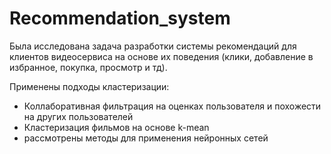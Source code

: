 # Recommendation_system

Была исследована задача разработки системы рекомендаций для клиентов видеосервиса на основе их поведения (клики, добавление в избранное, покупка, просмотр и тд).

Применены подходы кластеризации:
 - Коллаборативная фильтрация на оценках пользователя и похожести на других пользователей
 - Кластеризация фильмов на основе k-mean
 - рассмотрены методы для применения нейронных сетей

